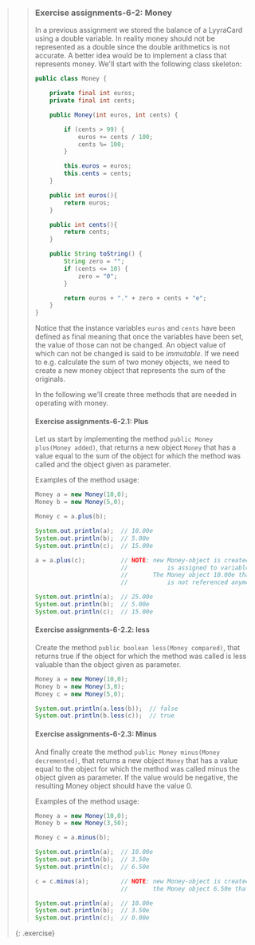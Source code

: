 >> ### Exercise assignments-6-2: Money
>>
>> In a previous assignment we stored the balance of a LyyraCard using a double variable. In reality money should not be represented as a double since the double arithmetics is not accurate. A better idea would be to implement a class that represents money. We'll start with the following class skeleton:
>>
>> ```java
>> public class Money {
>>
>>     private final int euros;
>>     private final int cents;
>>
>>     public Money(int euros, int cents) {
>>
>>         if (cents > 99) {
>>             euros += cents / 100;
>>             cents %= 100;
>>         }
>>
>>         this.euros = euros;
>>         this.cents = cents;
>>     }
>>
>>     public int euros(){
>>         return euros;
>>     }
>>
>>     public int cents(){
>>         return cents;
>>     }
>>
>>     public String toString() {
>>         String zero = "";
>>         if (cents <= 10) {
>>             zero = "0";
>>         }
>>
>>         return euros + "." + zero + cents + "e";
>>     }
>> }
>> ```
>> 
>> Notice that the instance variables `euros` and `cents` have been defined as final meaning that once the variables have been set, the value of those can not be changed. An object value of which can not be changed is said to be *immutable*. If we need to e.g. calculate the sum of two money objects, we need to create a new money object that represents the sum of the originals.
>>
>> In the following we'll create three methods that are needed in operating with money.
>>
>> #### Exercise assignments-6-2.1: Plus
>>
>> Let us start by implementing the method `public Money plus(Money added)`, that returns a new object `Money` that has a value equal to the sum of the object for which the method was called and the object given as parameter.
>>
>> Examples of the method usage:
>>
>> ```java
>> Money a = new Money(10,0);
>> Money b = new Money(5,0);
>>
>> Money c = a.plus(b);
>>
>> System.out.println(a);  // 10.00e
>> System.out.println(b);  // 5.00e
>> System.out.println(c);  // 15.00e
>>
>> a = a.plus(c);          // NOTE: new Money-object is created and reference to that
>>                         //           is assigned to variable a.
>>                         //       The Money object 10.00e that variable a used to hold
>>                         //           is not referenced anymore
>>
>> System.out.println(a);  // 25.00e
>> System.out.println(b);  // 5.00e
>> System.out.println(c);  // 15.00e
>>```
>>
>> #### Exercise assignments-6-2.2: less
>>
>> Create the method `public boolean less(Money compared)`, that returns true if the object for which the method was called is less valuable than the object given as parameter.
>>
>> ```java
>> Money a = new Money(10,0);
>> Money b = new Money(3,0);
>> Money c = new Money(5,0);
>>
>> System.out.println(a.less(b));  // false
>> System.out.println(b.less(c));  // true
>> ```
>>
>> #### Exercise assignments-6-2.3: Minus
>> And finally create the method `public Money minus(Money decremented)`, that returns a new object `Money` that has a value equal to the object for which the method was called minus the object given as parameter. If the value would be negative, the resulting Money object should have the value 0.
>>
>> Examples of the method usage:
>>
>>```java
>> Money a = new Money(10,0);
>> Money b = new Money(3,50);
>>
>> Money c = a.minus(b);
>>
>> System.out.println(a);  // 10.00e
>> System.out.println(b);  // 3.50e
>> System.out.println(c);  // 6.50e
>>
>> c = c.minus(a);         // NOTE: new Money-object is created and reference to that is assigned to variable c
>>                         //       the Money object 6.50e that variable c used to hold, is not referenced anymore
>>
>> System.out.println(a);  // 10.00e
>> System.out.println(b);  // 3.50e
>> System.out.println(c);  // 0.00e
>>```
>>
>{: .exercise}